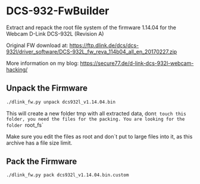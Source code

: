 # DCS-932-FwBuilder

Extract and repack the root file system of the firmware 1.14.04 for the Webcam D-Link DCS-932L (Revision A)

Original FW download at: https://ftp.dlink.de/dcs/dcs-932l/driver_software/DCS-932L_fw_reva_114b04_all_en_20170227.zip

More information on my blog: https://secure77.de/d-link-dcs-932l-webcam-hacking/


## Unpack the Firmware

```bash
./dlink_fw.py unpack dcs932l_v1.14.04.bin
```

This will create a new folder tmp with all extracted data, don`t touch this folder, you need the files for the packing.
You are looking for the folder `root_fs`

Make sure you edit the files as root and don´t put to large files into it, as this archive has a file size limit.


## Pack the Firmware

```bash
./dlink_fw.py pack dcs932l_v1.14.04.bin.custom
```


